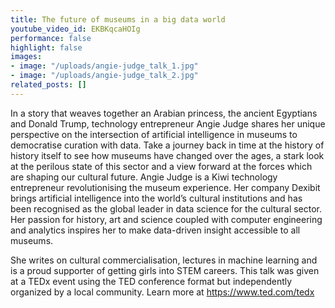 ```yaml
---
title: The future of museums in a big data world
youtube_video_id: EKBKqcaHOIg
performance: false
highlight: false
images:
- image: "/uploads/angie-judge_talk_1.jpg"
- image: "/uploads/angie-judge_talk_2.jpg"
related_posts: []
---
```


In a story that weaves together an Arabian princess, the ancient Egyptians and Donald Trump, technology entrepreneur Angie Judge shares her unique perspective on the intersection of artificial intelligence in museums to democratise curation with data. Take a journey back in time at the history of history itself to see how museums have changed over the ages, a stark look at the perilous state of this sector and a view forward at the forces which are shaping our cultural future. 
 Angie Judge is a Kiwi technology entrepreneur revolutionising the museum experience. Her company Dexibit brings artificial intelligence into the world’s cultural institutions and has been recognised as the global leader in data science for the cultural sector. Her passion for history, art and science coupled with computer engineering and analytics inspires her to make data-driven insight accessible to all museums.

She writes on cultural commercialisation, lectures in machine learning and is a proud supporter of getting girls into STEM careers. This talk was given at a TEDx event using the TED conference format but independently organized by a local community. Learn more at https://www.ted.com/tedx

